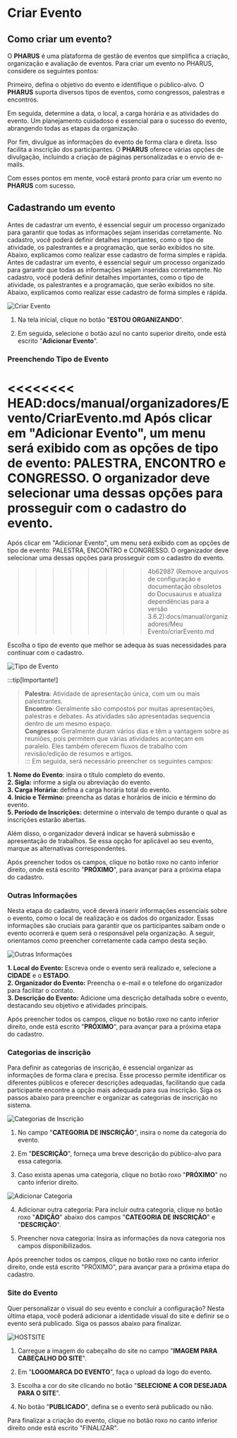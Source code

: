 # Criar Evento
## Como criar um evento?

O **PHARUS** é uma plataforma de gestão de eventos que simplifica a criação, organização e avaliação de eventos. Para criar um evento no PHARUS, considere os seguintes pontos:

Primeiro, defina o objetivo do evento e identifique o público-alvo. O **PHARUS** suporta diversos tipos de eventos, como congressos, palestras e encontros.

Em seguida, determine a data, o local, a carga horária e as atividades do evento. Um planejamento cuidadoso é essencial para o sucesso do evento, abrangendo todas as etapas da organização.

Por fim, divulgue as informações do evento de forma clara e direta. Isso facilita a inscrição dos participantes. O **PHARUS** oferece várias opções de divulgação, incluindo a criação de páginas personalizadas e o envio de e-mails.

Com esses pontos em mente, você estará pronto para criar um evento no **PHARUS** com sucesso.

## Cadastrando um evento

Antes de cadastrar um evento, é essencial seguir um processo organizado para garantir que todas as informações sejam inseridas corretamente. No cadastro, você poderá definir detalhes importantes, como o tipo de atividade, os palestrantes e a programação, que serão exibidos no site. Abaixo, explicamos como realizar esse cadastro de forma simples e rápida.
Antes de cadastrar um evento, é essencial seguir um processo organizado para garantir que todas as informações sejam inseridas corretamente. No cadastro, você poderá definir detalhes importantes, como o tipo de atividade, os palestrantes e a programação, que serão exibidos no site. Abaixo, explicamos como realizar esse cadastro de forma simples e rápida.

![Criar Evento](../../../images/criar_evento.gif)

1. Na tela inicial, clique no botão "**ESTOU ORGANIZANDO**".  

2. Em seguida, selecione o botão azul no canto superior direito, onde está escrito "**Adicionar Evento**".

### Preenchendo Tipo de Evento
<<<<<<<< HEAD:docs/manual/organizadores/Evento/CriarEvento.md
Após clicar em "Adicionar Evento", um menu será exibido com as opções de tipo de evento: **PALESTRA**, **ENCONTRO** e **CONGRESSO**. O organizador deve selecionar uma dessas opções para prosseguir com o cadastro do evento.
========
Após clicar em "Adicionar Evento", um menu será exibido com as opções de tipo de evento: PALESTRA, ENCONTRO e CONGRESSO. O organizador deve selecionar uma dessas opções para prosseguir com o cadastro do evento.
>>>>>>>> 4b62987 (Remove arquivos de configuração e documentação obsoletos do Docusaurus e atualiza dependências para a versão 3.6.2):docs/manual/organizadores/Meu Evento/criarEvento.md

Escolha o tipo de evento que melhor se adequa às suas necessidades para continuar com o cadastro.

![Tipo de Evento](../../../images/criar_evento2.gif)

:::tip[Importante!]

>**Palestra**: Atividade de apresentação única, com um ou mais palestrantes.  
>**Encontro**: Geralmente são compostos por muitas apresentações, palestras e debates. As atividades são apresentadas sequencia dentro de um mesmo espaço.  
>**Congresso**: Geralmente duram vários dias e têm a vantagem sobre as reuniões, pois permitem que várias atividades aconteçam em paralelo. Eles também oferecem fluxos de trabalho com revisão/edição de resumos e artigos.  
:::
Em seguida, será necessário preencher os seguintes campos:

**1. Nome do Evento**: insira o título completo do evento.                                                                                                                   
**2. Sigla:** informe a sigla ou abreviação do evento.                                                                                                             
**3. Carga Horária:** defina a carga horária total do evento.                                                                                                           
**4. Início e Término:** preencha as datas e horários de início e término do evento.                                                                                     
**5. Período de Inscrições:** determine o intervalo de tempo durante o qual as inscrições estarão abertas.                                                                               

Além disso, o organizador deverá indicar se haverá submissão e apresentação de trabalhos. Se essa opção for aplicável ao seu evento, marque as alternativas correspondentes.

Após preencher todos os campos, clique no botão roxo no canto inferior direito, onde está escrito "**PRÓXIMO**", para avançar para a próxima etapa do cadastro.

### Outras Informações
Nesta etapa do cadastro, você deverá inserir informações essenciais sobre o evento, como o local de realização e os dados do organizador. Essas informações são cruciais para garantir que os participantes saibam onde o evento ocorrerá e quem será o responsável pela organização. A seguir, orientamos como preencher corretamente cada campo desta seção.

![Outras Informações](../../../images/criar_evento3.gif)

**1. Local do Evento:** Escreva onde o evento será realizado e, selecione a **CIDADE** e o **ESTADO**.                                                                                    
**2. Organizador do Evento:** Preencha o e-mail e o telefone do organizador para facilitar o contato.                                                                     
**3. Descrição do Evento:** Adicione uma descrição detalhada sobre o evento, destacando seu objetivo e atividades principais.

Após preencher todos os campos, clique no botão roxo no canto inferior direito, onde está escrito "**PRÓXIMO**", para avançar para a próxima etapa do cadastro.

### Categorias de inscrição

Para definir as categorias de inscrição, é essencial organizar as informações de forma clara e precisa. Esse processo permite identificar os diferentes públicos e oferecer descrições adequadas, facilitando que cada participante encontre a opção mais adequada para sua inscrição. Siga os passos abaixo para preencher e organizar as categorias de inscrição no sistema.


![Categorias de Inscrição](../../../images/criar_evento4.gif)

1. No campo "**CATEGORIA DE INSCRIÇÃO**", insira o nome da categoria do evento.

2. Em "**DESCRIÇÃO**", forneça uma breve descrição do público-alvo para essa categoria.

3. Caso exista apenas uma categoria, clique no botão roxo "**PRÓXIMO**" no canto inferior direito.

![Adicionar Categoria](../../../images/criar_evento5.gif)

4. Adicionar outra categoria: Para incluir outra categoria, clique no botão roxo "**ADIÇÃO**" abaixo dos campos "**CATEGORIA DE INSCRIÇÃO**" e "**DESCRIÇÃO**".

5. Preencher nova categoria: Insira as informações da nova categoria nos campos disponibilizados.

Após preencher todos os campos, clique no botão roxo no canto inferior direito, onde está escrito "PRÓXIMO", para avançar para a próxima etapa do cadastro.


### Site do Evento

Quer personalizar o visual do seu evento e concluir a configuração? Nesta última etapa, você poderá adicionar a identidade visual do site e definir se o evento será publicado. Siga os passos abaixo para finalizar.

![HOSTSITE](../../../images/criar_evento6.gif)

1. Carregue a imagem do cabeçalho do site no campo "**IMAGEM PARA CABEÇALHO DO SITE**".

2. Em "**LOGOMARCA DO EVENTO**", faça o upload da logo do evento.

3. Escolha a cor do site clicando no botão "**SELECIONE A COR DESEJADA PARA O SITE**".

4. No botão "**PUBLICADO**", defina se o evento será publicado ou não.

Para finalizar a criação do evento, clique no botão roxo no canto inferior direito onde está escrito "FINALIZAR".